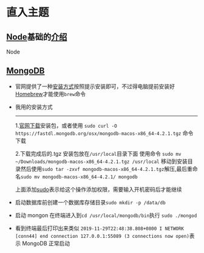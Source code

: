 # 直入主题

## [Node](https://nodejs.org/)基础的[介绍](https://www.runoob.com/nodejs/nodejs-tutorial.html)

[](https://nodejs.org/en/download/releases/)Node

## [MongoDB](https://www.mongodb.com/)

- 官网提供了一种[安装方式](https://docs.mongodb.com/manual/tutorial/install-mongodb-on-os-x/)按照提示安装即可，不过得电脑提前安装好[Homebrew](https://brew.sh/)才能使用`brew`命令
- 我用的安装方式

  ***

  1.[官网下载](https://www.mongodb.com/download-center/community)安装包，或者使用
  `sudo curl -O https://fastdl.mongodb.org/osx/mongodb-macos-x86_64-4.2.1.tgz` 命令下载

  2.下载完成后的.tgz 安装包放在`/usr/local`目录下面
  使用命令 `sudo mv ~/Downloads/mongodb-macos-x86_64-4.2.1.tgz /usr/local` 移动到安装目录然后使用`sudo tar -zxvf mongodb-macos-x86_64-4.2.1.tgz`解压,最后重命名`sudo mv mongodb-macos-x86_64-4.2.1/ mongodb`

  上面添加[sudo](https://man.linuxde.net/sudo)表示给这个操作添加权限，需要输入开机密码后才能继续

* 启动数据库前创建一个数据库存储目录`sudo mkdir -p /data/db`
* 启动 mongon 在终端进入到`cd /usr/local/mongodb/bin`执行
  `sudo ./mongod`

* 看到终端最后打印出来类似
  `2019-11-29T22:48:38.808+0800 I NETWORK [conn44] end connection 127.0.0.1:55089 (3 connections now open)`表示 MongoDB 正常启动
